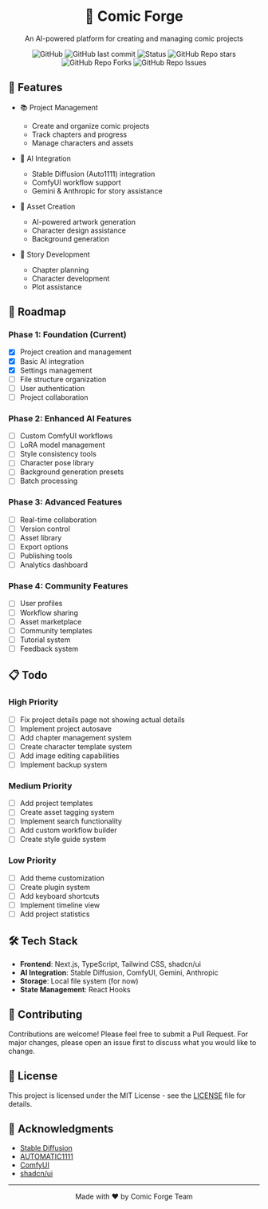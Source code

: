 <div align="center">
  <h1>🎨 Comic Forge</h1>
  <p>An AI-powered platform for creating and managing comic projects</p>
  
  ![GitHub](https://img.shields.io/github/license/yourusername/comic-forge)
  ![GitHub last commit](https://img.shields.io/github/last-commit/yourusername/comic-forge)
  ![Status](https://img.shields.io/badge/status-in%20development-orange)
  ![GitHub Repo stars](https://img.shields.io/github/stars/yourusername/comic-forge?style=social)
  ![GitHub Repo Forks](https://img.shields.io/github/forks/yourusername/comic-forge?style=social)
  ![GitHub Repo Issues](https://img.shields.io/github/issues/yourusername/comic-forge)
</div>

## 🌟 Features

- 📚 Project Management
  - Create and organize comic projects
  - Track chapters and progress
  - Manage characters and assets
  
- 🤖 AI Integration
  - Stable Diffusion (Auto1111) integration
  - ComfyUI workflow support
  - Gemini & Anthropic for story assistance
  
- 🎨 Asset Creation
  - AI-powered artwork generation
  - Character design assistance
  - Background generation
  
- 📝 Story Development
  - Chapter planning
  - Character development
  - Plot assistance

## 🚀 Roadmap

### Phase 1: Foundation (Current)
- [x] Project creation and management
- [x] Basic AI integration
- [x] Settings management
- [ ] File structure organization
- [ ] User authentication
- [ ] Project collaboration

### Phase 2: Enhanced AI Features
- [ ] Custom ComfyUI workflows
- [ ] LoRA model management
- [ ] Style consistency tools
- [ ] Character pose library
- [ ] Background generation presets
- [ ] Batch processing

### Phase 3: Advanced Features
- [ ] Real-time collaboration
- [ ] Version control
- [ ] Asset library
- [ ] Export options
- [ ] Publishing tools
- [ ] Analytics dashboard

### Phase 4: Community Features
- [ ] User profiles
- [ ] Workflow sharing
- [ ] Asset marketplace
- [ ] Community templates
- [ ] Tutorial system
- [ ] Feedback system

## 📋 Todo

### High Priority
- [ ] Fix project details page not showing actual details
- [ ] Implement project autosave
- [ ] Add chapter management system
- [ ] Create character template system
- [ ] Add image editing capabilities
- [ ] Implement backup system

### Medium Priority
- [ ] Add project templates
- [ ] Create asset tagging system
- [ ] Implement search functionality
- [ ] Add custom workflow builder
- [ ] Create style guide system

### Low Priority
- [ ] Add theme customization
- [ ] Create plugin system
- [ ] Add keyboard shortcuts
- [ ] Implement timeline view
- [ ] Add project statistics

## 🛠️ Tech Stack

- **Frontend**: Next.js, TypeScript, Tailwind CSS, shadcn/ui
- **AI Integration**: Stable Diffusion, ComfyUI, Gemini, Anthropic
- **Storage**: Local file system (for now)
- **State Management**: React Hooks

## 🤝 Contributing

Contributions are welcome! Please feel free to submit a Pull Request. For major changes, please open an issue first to discuss what you would like to change.

## 📝 License

This project is licensed under the MIT License - see the [LICENSE](LICENSE) file for details.

## 🙏 Acknowledgments

- [Stable Diffusion](https://github.com/CompVis/stable-diffusion)
- [AUTOMATIC1111](https://github.com/AUTOMATIC1111/stable-diffusion-webui)
- [ComfyUI](https://github.com/comfyanonymous/ComfyUI)
- [shadcn/ui](https://ui.shadcn.com/)

---

<div align="center">
  Made with ❤️ by Comic Forge Team
</div> 